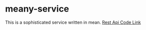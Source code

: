# meany-service
This is a sophisticated service written in mean.
<a href="https://github.com/sandeep1995/meany-service/blob/master/routes/rest/api.js">Rest Api Code Link</a>
